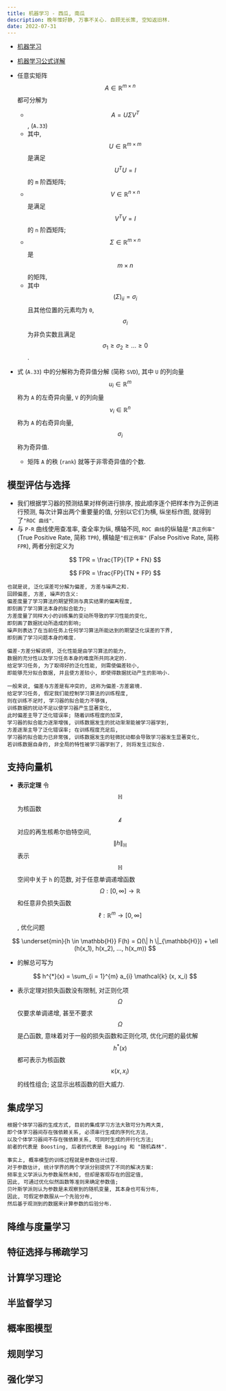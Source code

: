 ```yaml
---
title: 机器学习 - 西瓜, 南瓜
description: 晚年惟好静, 万事不关心. 自顾无长策, 空知返旧林.
date: 2022-07-31
---
```


- [机器学习](https://book.douban.com/subject/26708119/)
- [机器学习公式详解](https://book.douban.com/subject/35381195/)

- 任意实矩阵
  $$ A \in \mathbb{R}^{m \times n} $$
  都可分解为
  - $$ A = U \Sigma V^{T} $$,
    (`A.33`)
  - 其中,
    $$ U \in \mathbb{R}^{m \times m} $$
    是满足
    $$ U^{T} U = I $$
    的 `m` 阶酉矩阵;
  - $$ V \in \mathbb{R}^{n \times n} $$
    是满足
    $$ V^{T} V = I $$
    的 `n` 阶酉矩阵;
  - $$ \Sigma \in \mathbb{R}^{m \times n} $$
    是
    $$ m \times n $$
    的矩阵,
  - 其中
    $$ (\Sigma)_{ii} = \sigma_{i} $$
    且其他位置的元素均为 `0`,
    $$ \sigma_{i} $$
    为非负实数且满足
    $$ \sigma_1 \ge \sigma_2 \ge ... \ge 0 $$.
- 式 (`A.33`) 中的分解称为奇异值分解 (简称 `SVD`), 其中 `U` 的列向量
  $$ u_{i} \in \mathbb{R}^{m} $$
  称为 `A` 的左奇异向量, `V` 的列向量
  $$ v_{i} \in \mathbb{R}^{n} $$
  称为 `A` 的右奇异向量,
  $$ \sigma_{i} $$
  称为奇异值.
  - 矩阵 `A` 的秩 (`rank`) 就等于非零奇异值的个数.

## 模型评估与选择

- 我们根据学习器的预测结果对样例进行排序, 按此顺序逐个把样本作为正例进行预测,
  每次计算出两个重要量的值, 分别以它们为横, 纵坐标作图,
  就得到了`"ROC 曲线"`.
- 与 `P-R` 曲线使用查准率, 查全率为纵, 横轴不同,
  `ROC 曲线`的纵轴是`"真正例率"` (True Positive Rate, 简称 `TPR`),
  横轴是`"假正例率"` (False Positive Rate, 简称 `FPR`),
  两者分别定义为

$$
TPR = \frac{TP}{TP + FN}
$$

$$
FPR = \frac{FP}{TN + FP}
$$

```
也就是说, 泛化误差可分解为偏差, 方差与噪声之和.
回顾偏差, 方差, 噪声的含义:
偏差度量了学习算法的期望预测与真实结果的偏离程度,
即刻画了学习算法本身的拟合能力;
方差度量了同样大小的训练集的变动所导致的学习性能的变化,
即刻画了数据扰动所造成的影响;
噪声则表达了在当前任务上任何学习算法所能达到的期望泛化误差的下界,
即刻画了学习问题本身的难度.

偏差-方差分解说明, 泛化性能是由学习算法的能力,
数据的充分性以及学习任务本身的难度所共同决定的.
给定学习任务, 为了取得好的泛化性能, 则需使偏差较小,
即能够充分拟合数据, 并且使方差较小, 即使得数据扰动产生的影响小.

一般来说, 偏差与方差是有冲突的, 这称为偏差-方差窘境.
给定学习任务, 假定我们能控制学习算法的训练程度,
则在训练不足时, 学习器的拟合能力不够强,
训练数据的扰动不足以使学习器产生显著变化,
此时偏差主导了泛化错误率; 随着训练程度的加深,
学习器的拟合能力逐渐增强, 训练数据发生的扰动渐渐能被学习器学到,
方差逐渐主导了泛化错误率; 在训练程度充足后,
学习器的拟合能力已非常强, 训练数据发生的轻微扰动都会导致学习器发生显著变化,
若训练数据自身的, 非全局的特性被学习器学到了, 则将发生过拟合.
```

## 支持向量机

- __表示定理__ 令
  $$ \mathbb{H} $$
  为核函数
  $$ \mathcal{k} $$
  对应的再生核希尔伯特空间,
  $$ \| h \|_{\mathbb{H}} $$
  表示
  $$ \mathbb{H} $$
  空间中关于 `h` 的范数, 对于任意单调递增函数
  $$ Ω : \left [ 0, \infty \right ] \to \mathbb{R} $$
  和任意非负损失函数
  $$ \ell : \mathbb{R}^{m} \to \left [ 0, \infty \right ] $$,
  优化问题

$$
\underset{min}{h \in \mathbb{H}} F(h) =
Ω(\| h \|_{\mathbb{H}}) +
\ell (h(x_1), h(x_2), ..., h(x_m))
$$

- 的解总可写为

$$
h^{*}(x) = \sum_{i = 1}^{m} a_{i} \mathcal{k} (x, x_i)
$$

- 表示定理对损失函数没有限制, 对正则化项
  $$ Ω $$
  仅要求单调递增, 甚至不要求
  $$ Ω $$
  是凸函数, 意味着对于一般的损失函数和正则化项, 优化问题的最优解
  $$ h^{*}(x) $$
  都可表示为核函数
  $$ \mathcal{κ} (x, x_i) $$
  的线性组合; 这显示出核函数的巨大威力.

## 集成学习

```
根据个体学习器的生成方式, 目前的集成学习方法大致可分为两大类,
即个体学习器间存在强依赖关系, 必须串行生成的序列化方法,
以及个体学习器间不存在强依赖关系, 可同时生成的并行化方法;
前者的代表是 Boosting, 后者的代表是 Bagging 和 "随机森林".
```

```
事实上, 概率模型的训练过程就是参数估计过程.
对于参数估计, 统计学界的两个学派分别提供了不同的解决方案:
频率主义学派认为参数虽然未知, 但却是客观存在的固定值,
因此, 可通过优化似然函数等准则来确定参数值;
贝叶斯学派则认为参数是未观察到的随机变量, 其本身也可有分布,
因此, 可假定参数服从一个先验分布,
然后基于观测到的数据来计算参数的后验分布.
```

## 降维与度量学习

## 特征选择与稀疏学习

## 计算学习理论

## 半监督学习

## 概率图模型

## 规则学习

## 强化学习
